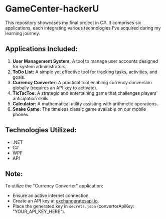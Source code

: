 # GameCenter-hackerU

This repository showcases my final project in C#. It comprises six applications, each integrating various technologies I've acquired during my learning journey.

## Applications Included:

1. **User Management System:** A tool to manage user accounts designed for system administrators.
2. **ToDo List:** A simple yet effective tool for tracking tasks, activities, and goals.
3. **Currency Converter:** A practical tool enabling currency conversion globally (requires an API key to activate).
4. **TicTacToe:** A strategic and entertaining game that challenges players' anticipation skills.
5. **Calculator:** A mathematical utility assisting with arithmetic operations.
6. **Snake Game:** The timeless classic game available on our mobile phones.

## Technologies Utilized:

- .NET
- C#
- WPF
- API

## Note:

To utilize the "Currency Converter" application:
- Ensure an active internet connection.
- Create an API key at [exchangeratesapi.io](https://exchangeratesapi.io).
- Place the generated key in `secrets.json` (convertorApiKey: "YOUR_API_KEY_HERE").
